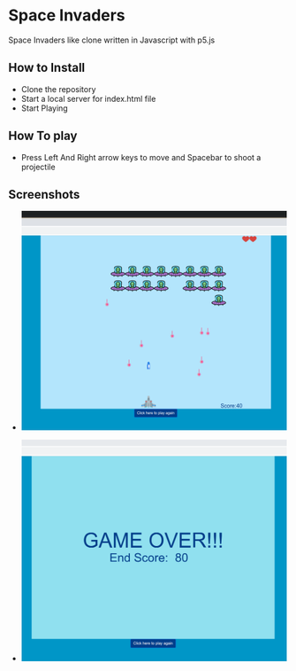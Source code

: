 # Space Invaders
 Space Invaders like clone written in Javascript with p5.js
## How to Install
- Clone the repository
- Start a local server for index.html file
- Start Playing

## How To play
- Press Left And Right arrow keys to move and Spacebar to shoot a projectile

## Screenshots
- ![Alt text](https://github.com/oezguerbalataci/Space-Invaders/blob/main/images/screenshot.png "Gameplay")

- ![Alt text](https://github.com/oezguerbalataci/Space-Invaders/blob/main/images/screenshot2.png "Gameplay")